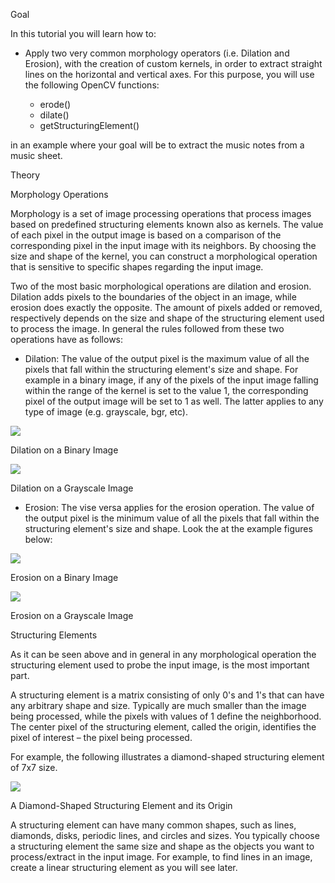 Goal

In this tutorial you will learn how to:

* Apply two very common morphology operators (i.e. Dilation and Erosion), with the creation of custom kernels, in order to extract straight lines on the horizontal and vertical axes. For this purpose, you will use the following OpenCV functions:

    * erode()
    * dilate()
    * getStructuringElement()

in an example where your goal will be to extract the music notes from a music sheet.

Theory

Morphology Operations

Morphology is a set of image processing operations that process images based on predefined structuring elements known also as kernels. The value of each pixel in the output image is based on a comparison of the corresponding pixel in the input image with its neighbors. By choosing the size and shape of the kernel, you can construct a morphological operation that is sensitive to specific shapes regarding the input image.

Two of the most basic morphological operations are dilation and erosion. Dilation adds pixels to the boundaries of the object in an image, while erosion does exactly the opposite. The amount of pixels added or removed, respectively depends on the size and shape of the structuring element used to process the image. In general the rules followed from these two operations have as follows:

* Dilation: The value of the output pixel is the maximum value of all the pixels that fall within the structuring element's size and shape. For example in a binary image, if any of the pixels of the input image falling within the range of the kernel is set to the value 1, the corresponding pixel of the output image will be set to 1 as well. The latter applies to any type of image (e.g. grayscale, bgr, etc).

![](https://docs.opencv.org/4.1.0/morph21.gif)

Dilation on a Binary Image

![](https://docs.opencv.org/4.1.0/morph6.gif)

Dilation on a Grayscale Image

* Erosion: The vise versa applies for the erosion operation. The value of the output pixel is the minimum value of all the pixels that fall within the structuring element's size and shape. Look the at the example figures below:

![](https://docs.opencv.org/4.1.0/morph211.png)

Erosion on a Binary Image

![](https://docs.opencv.org/4.1.0/morph61.png)

Erosion on a Grayscale Image

Structuring Elements

As it can be seen above and in general in any morphological operation the structuring element used to probe the input image, is the most important part.

A structuring element is a matrix consisting of only 0's and 1's that can have any arbitrary shape and size. Typically are much smaller than the image being processed, while the pixels with values of 1 define the neighborhood. The center pixel of the structuring element, called the origin, identifies the pixel of interest – the pixel being processed.

For example, the following illustrates a diamond-shaped structuring element of 7x7 size.

![](https://docs.opencv.org/4.1.0/morph12.gif)

A Diamond-Shaped Structuring Element and its Origin

A structuring element can have many common shapes, such as lines, diamonds, disks, periodic lines, and circles and sizes. You typically choose a structuring element the same size and shape as the objects you want to process/extract in the input image. For example, to find lines in an image, create a linear structuring element as you will see later.